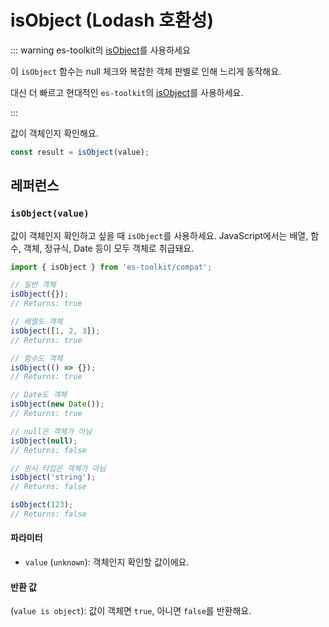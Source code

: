 # isObject (Lodash 호환성)

::: warning es-toolkit의 [isObject](../../predicate/isObject.md)를 사용하세요

이 `isObject` 함수는 null 체크와 복잡한 객체 판별로 인해 느리게 동작해요.

대신 더 빠르고 현대적인 `es-toolkit`의 [isObject](../../predicate/isObject.md)를 사용하세요.

:::

값이 객체인지 확인해요.

```typescript
const result = isObject(value);
```

## 레퍼런스

### `isObject(value)`

값이 객체인지 확인하고 싶을 때 `isObject`를 사용하세요. JavaScript에서는 배열, 함수, 객체, 정규식, Date 등이 모두 객체로 취급돼요.

```typescript
import { isObject } from 'es-toolkit/compat';

// 일반 객체
isObject({});
// Returns: true

// 배열도 객체
isObject([1, 2, 3]);
// Returns: true

// 함수도 객체
isObject(() => {});
// Returns: true

// Date도 객체
isObject(new Date());
// Returns: true

// null은 객체가 아님
isObject(null);
// Returns: false

// 원시 타입은 객체가 아님
isObject('string');
// Returns: false

isObject(123);
// Returns: false
```

#### 파라미터

- `value` (`unknown`): 객체인지 확인할 값이에요.

#### 반환 값

(`value is object`): 값이 객체면 `true`, 아니면 `false`를 반환해요.
